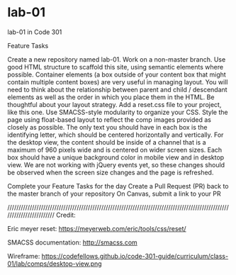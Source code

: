 # lab-01
lab-01 in Code 301

Feature Tasks 

Create a new repository named lab-01.
Work on a non-master branch.
Use good HTML structure to scaffold this site, using semantic elements where possible.
Container elements (a box outside of your content box that might contain multiple content boxes) are very useful in managing layout. You will need to think about the relationship between parent and child / descendant elements as well as the order in which you place them in the HTML. Be thoughtful about your layout strategy.
Add a reset.css file to your project, like this one.
Use SMACSS-style modularity to organize your CSS.
Style the page using float-based layout to reflect the comp images provided as closely as possible. The only text you should have in each box is the identifying letter, which should be centered horizontally and vertically.
For the desktop view, the content should be inside of a channel that is a maximum of 960 pixels wide and is centered on wider screen sizes.
Each box should have a unique background color in mobile view and in desktop view. We are not working with jQuery events yet, so these changes should be observed when the screen size changes and the page is refreshed.

Complete your Feature Tasks for the day
Create a Pull Request (PR) back to the master branch of your repository
On Canvas, submit a link to your PR


////////////////////////////////////////////////////////////////////////////////////////////////////////////////////////
Credit:

Eric meyer reset: https://meyerweb.com/eric/tools/css/reset/

SMACSS documentation: http://smacss.com

Wireframe: https://codefellows.github.io/code-301-guide/curriculum/class-01/lab/comps/desktop-view.png



